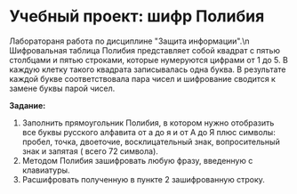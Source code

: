 # Учебный проект: шифр Полибия
Лаборатораня работа по дисциплине "Защита информации".\n
Шифровальная таблица Полибия представляет собой квадрат с пятью
столбцами и пятью строками, которые нумеруются цифрами от 1 до 5. В
каждую клетку такого квадрата записывалась одна буква. В результате
каждой букве соответствовала пара чисел и шифрование сводится к замене
буквы парой чисел.

**Задание:**
1. Заполнить прямоугольник Полибия, в котором нужно отобразить все
буквы русского алфавита от а до я и от А до Я плюс символы: пробел,
точка, двоеточие, восклицательный знак, вопросительный знак и запятая (
всего 72 символа).
2. Методом Полибия зашифровать любую фразу, введенную с клавиатуры.
3. Расшифровать полученную в пункте 2 зашифрованную строку.
